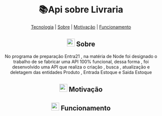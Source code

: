 <h1 align="center">   📚Api sobre Livraria</h1>

<p align="center">
 <a href="#-Sobre">Tecnologia</a>  |   <a href="#-Sobre">Sobre</a>  |  <a href="#-Motivação">Motivação</a>  |  <a href="#-Funcionamento">Funcionamento</a> 
</p>
  
 


<h2 align="center"> <img src="https://cdn-icons-png.flaticon.com/512/3356/3356068.png" width="25" padding="0"> Sobre</h2>
<p align="center">No programa de preparação Entra21 , na matéria de Node foi designado
    o trabalho de se fabricar uma API 100% funcional, dessa forma , foi desenvolvido uma API que realiza o criação , 
    busca , atualização e deletagem das entidades Produto , Entrada Estoque e Saida Estoque   </p>


<h2 align="center"><img src="https://cdn-icons-png.flaticon.com/512/7224/7224338.png" width="25" padding="0"> Motivação</h2>
<p align="center">  </p>

<h2 align="center"><img src="https://cdn-icons-png.flaticon.com/512/4370/4370707.png" width="25" padding="0"> Funcionamento</h2>

